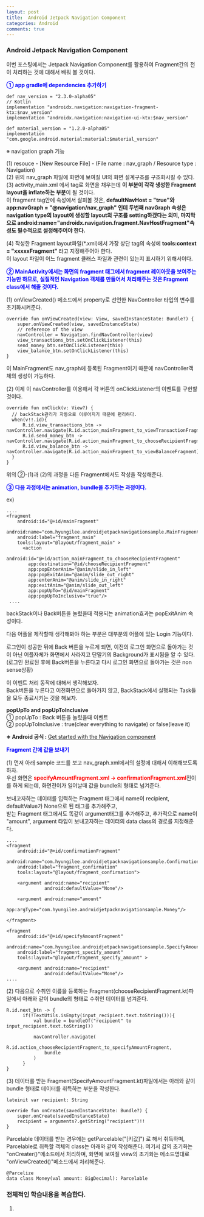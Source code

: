 ```yaml
---
layout: post
title:  Android Jetpack Navigation Component
categories: Android
comments: true
---
```


### Android Jetpack Navigation Component<br>

이번 포스팅에서는 Jetpack Navigation Component를 활용하여 Fragment간의 전이 처리하는 것에 대해서 배워 볼 것이다.<br>

<strong><font color="Blue">① app gradle에 dependencies 추가하기</font></strong> <br>

    def nav_version = "2.3.0-alpha05"
    // Kotlin
    implementation "androidx.navigation:navigation-fragment-ktx:$nav_version"
    implementation "androidx.navigation:navigation-ui-ktx:$nav_version"

    def material_version = "1.2.0-alpha05"
    implementation "com.google.android.material:material:$material_version"

※ navigation graph 기능

(1) resouce - [New Resource File] - (File name : nav_graph / Resource type : Navigation)<br>
(2) 위의 nav_graph 파일에 화면에 보여질 UI의 화면 설계구조를 구조화시킬 수 있다.<br>
(3) activity_main.xml 에서 <fragment> tag로 화면을 채우는데 <strong>이 부분이 각각 생성한 Fragment layout을 inflate하는 부분</strong>이 될 것이다.<br>
이 fragment tag안에 속성에서 살펴볼 것은, <strong>defaultNavHost = "true"와 app:navGraph = "@navigation/nav_graph" 인데 두번째 navGraph 속성은 navigation type의 layout에 생성할 layout의 구조를 setting하겠다는 의미, 마지막으로 android:name="androidx.navigation.fragment.NavHostFragment"속성도 필수적으로 설정해주어야 한다.</strong><br>

(4) 작성한 Fragment layout파일(*.xml)에서 가장 상단 tag의 속성에 <strong>tools:context = "xxxxxFragment" </strong>라고 지정해주어야 한다.<br>
이 layout 파일이 어느 fragment 클래스 파일과 관련이 있는지 표시하기 위해서이다.<br>

<strong><font color="Blue">② MainActivity에서는 화면의 fragment 태그에서 fragment 레이아웃을 보여주는 기능만 하므로, 실질적인 Navigation 객체를 만들어서 처리해주는 것은 Fragment class에서 해줄 것이다.</font></strong><br>

(1) onViewCreated() 메소드에서 property로 선언한 NavController 타입의 변수를 초기화시켜준다. <br>

    override fun onViewCreated(view: View, savedInstanceState: Bundle?) {
        super.onViewCreated(view, savedInstanceState)
        // reference of the view
        navController = Navigation.findNavController(view)
        view_transactions_btn.setOnClickListener(this)
        send_money_btn.setOnClickListener(this)
        view_balance_btn.setOnClickListener(this)
    }

이 MainFragment도 nav_graph에 등록된 Fragment이기 때문에 navController객체의 생성이 가능하다. <br>   

(2) 이제 이 navController를 이용해서 각 버튼의 onClickListener의 이벤트를 구현할 것이다.<br>

    override fun onClick(v: View?) {
      // backStack관리가 자동으로 이루어지기 때문에 편리하다.
      when(v!!.id){
          R.id.view_transactions_btn -> navController.navigate(R.id.action_mainFragment_to_viewTransactionFragment)
          R.id.send_money_btn -> navController.navigate(R.id.action_mainFragment_to_chooseRecipientFragment)
          R.id.view_balance_btn -> navController.navigate(R.id.action_mainFragment_to_viewBalanceFragment)
      }
    }

위의 ②-(1)과 (2)의 과정을 다른 Fragment에서도 작성을 작성해준다. <br>

<strong><font color="Blue">③ 다음 과정에서는 animation, bundle을 추가하는 과정이다.</font></strong><br>

ex)

    ....
    <fragment
        android:id="@+id/mainFragment"
        android:name="com.hyungilee.androidjetpacknavigationsample.MainFragment"
        android:label="fragment_main"
        tools:layout="@layout/fragment_main" >
          <action
            android:id="@+id/action_mainFragment_to_chooseRecipientFragment"
            app:destination="@id/chooseRecipientFragment"
            app:popEnterAnim="@anim/slide_in_left"
            app:popExitAnim="@anim/slide_out_right"
            app:enterAnim="@anim/slide_in_right"
            app:exitAnim="@anim/slide_out_left"
            app:popUpTo="@id/mainFragment"
            app:popUpToInclusive="true"/>
     ....

backStack이나 Back버튼을 눌렀을때 적용되는 animation효과는 popExitAnim 속성이다. <br>

다음 어플을 제작할때 생각해봐야 하는 부분은 대부분의 어플에 있는 Login 기능이다. <br>

로그인이 성공한 뒤에 Back 버튼을 누르게 되면, 이전의 로그인 화면으로 돌아가는 것이 아닌 어플자체가 화면에서 사라지고 단말기의 Background가 표시됨을 알 수 있다. (로그인 완료된 후에 Back버튼을 누른다고 다시 로그인 화면으로 돌아가는 것은 non sense상황)<br>

이 이벤트 처리 동작에 대해서 생각해보자.<br>
Back버튼을 누른다고 이전화면으로 돌아가지 않고, BackStack에서 실행되는 Task들을 모두 종료시키는 것을 해보자.<br>

<strong>popUpTo and popUpToInclusive</strong><br>
① popUpTo : Back 버튼을 눌렀을때 이벤트　<br>
② popUpToInclusive : true(clear everything to navigate) or false(leave it) <br>

<strong>※ Android 공식 : </strong>[Get started with the Navigation component](https://developer.android.com/guide/navigation/navigation-getting-started)

<strong><font color="Blue">Fragment 간에 값을 보내기</font></strong><br>

(1) 먼저 아래 sample 코드를 보고 nav_graph.xml에서의 설정에 대해서 이해해보도록 하자. <br>
우선 화면은 <strong><font color="Red">specifyAmountFragment.xml -> confirmationFragment.xml</font></strong>전이를 하게 되는데, 화면전이가 일어날때 값을 bundle의 형태로 넘겨준다. <br>

보내고자하는 데이터를 입력하는 Fragment 태그에서 name이 recipient, defaultValue가 None으로 된 태그를 추가해주고, <br>
받는 Fragment 태그에서도 똑같이 argument태그를 추가해주고, 추가적으로 name이 "amount", argument 타입이 보내고자하는 데이터의 data class의 경로를 지정해준다.<br>

    ....
    <fragment
        android:id="@+id/confirmationFragment"
        android:name="com.hyungilee.androidjetpacknavigationsample.ConfirmationFragment"
        android:label="fragment_confirmation"
        tools:layout="@layout/fragment_confirmation">

        <argument android:name="recipient"
                  android:defaultValue="None"/>

        <argument android:name="amount"
                  app:argType="com.hyungilee.androidjetpacknavigationsample.Money"/>

    </fragment>

    <fragment
        android:id="@+id/specifyAmountFragment"
        android:name="com.hyungilee.androidjetpacknavigationsample.SpecifyAmountFragment"
        android:label="fragment_specify_amount"
        tools:layout="@layout/fragment_specify_amount" >

        <argument android:name="recipient"
                  android:defaultValue="None"/>
    ....              

(2) 다음으로 수취인 이름을 등록하는 Fragment(chooseRecipientFragment.kt)파일에서 아래와 같이 bundle의 형태로 수취인 데이터를 넘겨준다.<br>

    R.id.next_btn -> {
          if(!TextUtils.isEmpty(input_recipient.text.toString())){
              val bundle = bundleOf("recipient" to input_recipient.text.toString())

              navController.navigate(
                  R.id.action_chooseRecipientFragment_to_specifyAmountFragment,
                  bundle
              )
          }
    }

(3) 데이터를 받는 Fragment(SpecifyAmountFragment.kt)파일에서는 아래와 같이 bundle 형태로 데이터를 취득하는 부분을 작성한다.<br>

    lateinit var recipient: String

    override fun onCreate(savedInstanceState: Bundle?) {
        super.onCreate(savedInstanceState)
        recipient = arguments?.getString("recipient")!!
    }

Parcelable 데이터를 받는 경우에는 getParcelable("[키값]") 로 해서 취득하며, Parcelable로 취득할 객체의 class는 아래와 같이 작성해준다. 여기서 값의 초기화는 "onCreater()"메소드에서 처리하며, 화면에 보여질 view의 초기화는 메소드명대로 "onViewCreated()"메소드에서 처리해준다.<br>

    @Parcelize
    data class Money(val amount: BigDecimal): Parcelable



### 전체적인 학습내용을 복습한다.<br>
1. <br>
